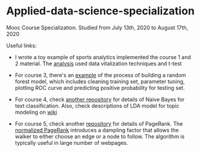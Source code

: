 # Applied-data-science-specialization

Mooc Course Specialization. Studied from July 13th, 2020 to August 17th, 2020

Useful links: 

- I wrote a toy example of sports analytics implemented the course 1 and 2 material. The [analysis](https://github.com/LidingLi/Applied-data-science-specialization/blob/master/course2-applied-plotting-charting-data-representation-in-python/tennis-atp-data-analysis/Analysis%20of%20Performance%20of%20Kei%20Nishikori.ipynb) used data vitalization techniques and t-test 

- For course 3, there's an [example](https://github.com/LidingLi/Applied-data-science-specialization/blob/master/course3-applied-machine-learning-in-python/Assignment%2B4.ipynb) of the process of building a random forest model, which includes cleaning training set, parameter tuning, plotting ROC curve and predicting positive probability for testing set. 

- For course 4, check [another repository](https://github.com/LidingLi/Numerical-Method/blob/master/Text-mining%20basics/Naive_bayes_spam_text.pdf) for details of Naive Bayes for text classification. Also, check descriptions of LDA model for topic modeling on [wiki](https://en.wikipedia.org/wiki/Latent_Dirichlet_allocation)

- For course 5, check  another [repository](https://github.com/LidingLi/Numerical_Method/blob/master/programming%20assignments/mp3_Page_Rank.ipynb) for details of PageRank. 
The [normalized PageRank](https://github.com/LidingLi/Applied-data-science-specialization/blob/master/course5-applied-social-network-analysis/normalized_PageRank.py) introduces a dampling factor that allows the walker to either choose an edge or a node to follow. The algorithm is typically useful in large number of webpages. 
